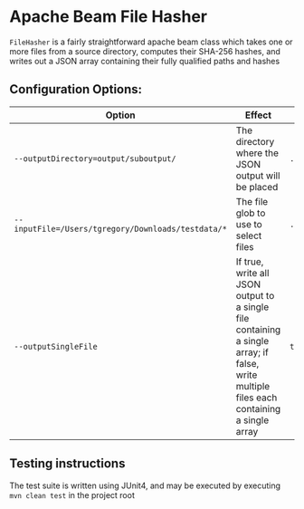 # Apache Beam File Hasher

`FileHasher` is a fairly straightforward apache beam class which takes one or more files from a source 
directory, computes their SHA-256 hashes, and writes out a JSON array containing their fully
qualified paths and hashes

## Configuration Options:

| Option | Effect | Default |
|---|---|---|
| `--outputDirectory=output/suboutput/` | The directory where the JSON output will be placed | `./output` |
| `--inputFile=/Users/tgregory/Downloads/testdata/*` | The file glob to use to select files | `./input/*` |
| `--outputSingleFile` | If true, write all JSON output to a single file containing a single array; if false, write multiple files each containing a single array  | `true`

## Testing instructions
The test suite is written using JUnit4, and may be executed by executing `mvn clean test` in the project root